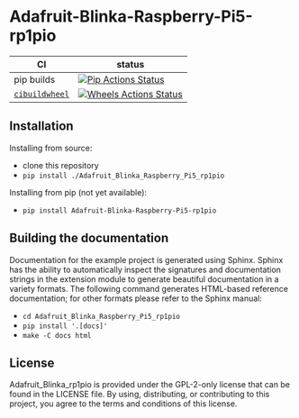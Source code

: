 Adafruit-Blinka-Raspberry-Pi5-rp1pio
====================================

|      CI              | status |
|----------------------|--------|
| pip builds           | [![Pip Actions Status][actions-pip-badge]][actions-pip-link] |
| [`cibuildwheel`][]   | [![Wheels Actions Status][actions-wheels-badge]][actions-wheels-link] |

[actions-badge]:           https://github.com/adafruit/Adafruit_Blinka_Raspberry_Pi5_rp1pio/workflows/Tests/badge.svg
[actions-pip-link]:        https://github.com/adafruit/Adafruit_Blinka_Raspberry_Pi5_rp1pio/actions?query=workflow%3A%22Pip
[actions-pip-badge]:       https://github.com/adafruit/Adafruit_Blinka_Raspberry_Pi5_rp1pio/workflows/Pip/badge.svg
[actions-wheels-link]:     https://github.com/adafruit/Adafruit_Blinka_Raspberry_Pi5_rp1pio/actions?query=workflow%3AWheels
[actions-wheels-badge]:    https://github.com/adafruit/Adafruit_Blinka_Raspberry_Pi5_rp1pio/workflows/Wheels/badge.svg

Installation
------------

Installing from source:

 - clone this repository
 - `pip install ./Adafruit_Blinka_Raspberry_Pi5_rp1pio`

Installing from pip (not yet available):

 - `pip install Adafruit-Blinka-Raspberry-Pi5-rp1pio`

Building the documentation
--------------------------

Documentation for the example project is generated using Sphinx. Sphinx has the
ability to automatically inspect the signatures and documentation strings in
the extension module to generate beautiful documentation in a variety formats.
The following command generates HTML-based reference documentation; for other
formats please refer to the Sphinx manual:

 - `cd Adafruit_Blinka_Raspberry_Pi5_rp1pio`
 - `pip install '.[docs]'`
 - `make -C docs html`

License
-------

Adafruit\_Blinka\_rp1pio is provided under the GPL-2-only license that can be found in the LICENSE
file. By using, distributing, or contributing to this project, you agree to the
terms and conditions of this license.

[`cibuildwheel`]:          https://cibuildwheel.readthedocs.io
